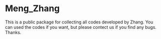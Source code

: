 # Meng_Zhang
This is a public package for collecting all codes developed by Zhang. 
You can used the codes if you want, but please contect us if you find any bugs. Thanks.
